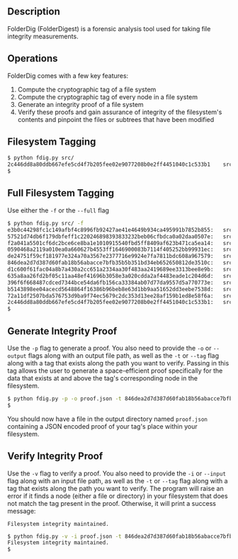 ## Description
FolderDig (FolderDigest) is a forensic analysis tool used for taking file integrity measurements.

## Operations
FolderDig comes with a few key features:
1. Compute the cryptographic tag of a file system
2. Compute the cryptographic tag of every node in a file system
3. Generate an integrity proof of a file system
4. Verify these proofs and gain assurance of integrity of the filesystem's contents and pinpoint the files or subtrees that have been modified

## Filesystem Tagging
```bash
$ python fdig.py src/
2c446dd8a80ddb667efe5cd4f7b205fee02e9077208b0e2ff4451040c1c533b1	src
$
```

## Full Filesystem Tagging
Use either the `-f` or the `--full` flag
```bash
$ python fdig.py src/ -f
e3b0c44298fc1c149afbf4c8996fb92427ae41e4649b934ca495991b7852b855:	src/__init__.py
57521d74db6f179dbfeff1c220246898393833232beb06cfbdca0a02daa0507e:	src/prove.py
f2a041a5501cf6dc2bce6ce8ba1e1010915540fbd5ff8409af623b471ca5ea14:	src/parser.py
0590468a2119a010ea0a660627b4553ff1646900083b7114f405252bb99931ec:	src/verify.py
de24751f59cf181977e324a70a3567e2377716e9924e7fa7811bdc608a967579:	src/checksum.py
846dea2d7d387d60fab18b56abacce7bfb35b5b351bd34eb652650812de3510c:	src/__pycache__/prove.cpython-39.pyc
d1c600f61fac04a8b7a430a2cc651a2334aa30f483aa2419689ee3313bee8e9b:	src/__pycache__/verify.cpython-39.pyc
635a8aa26fd2bf05c11aa48ef41696b3058e3a020cdda2af4483eade1c204d6d:	src/__pycache__/checksum.cpython-39.pyc
396f6f668487cdced7344bce54da6fb156ca33384ab07d77da9557d5a770773e:	src/__pycache__/parser.cpython-39.pyc
b5143898ee04acecd5648864f16386b96beb8e63d1bb9aa51652dd3eebe7538d:	src/__pycache__/__init__.cpython-39.pyc
72a11df2507bda576753d9ba9f74ec5679c2dc353d13ee28af159b1ed8e58f6a:	src/__pycache__
2c446dd8a80ddb667efe5cd4f7b205fee02e9077208b0e2ff4451040c1c533b1:	src
$
```

## Generate Integrity Proof
Use the `-p` flag to generate a proof. You also need to provide the `-o` or `--output` flags along with an output file path, as well as the `-t` or `--tag` flag along with a tag that exists along the path you want to verify. Passing in this tag allows the user to generate a space-efficient proof specifically for the data that exists at and above the tag's corresponding node in the filesystem.

```bash
$ python fdig.py -p -o proof.json -t 846dea2d7d387d60fab18b56abacce7bfb35b5b351bd34eb652650812de3510c
$
```

You should now have a file in the output directory named `proof.json` containing a JSON encoded proof of your tag's place within your filesystem.

## Verify Integrity Proof
Use the `-v` flag to verify a proof. You also need to provide the `-i` or `--input` flag along with an input file path, as well as the `-t` or `--tag` flag along with a tag that exists along the path you want to verify. The program will raise an error if it finds a node (either a file or directory) in your filesystem that does not match the tag present in the proof. Otherwise, it will print a success message:

`Filesystem integrity maintained.`

```bash
$ python fdig.py -v -i proof.json -t 846dea2d7d387d60fab18b56abacce7bfb35b5b351bd34eb652650812de3510c
Filesystem integrity maintained.
$
```
